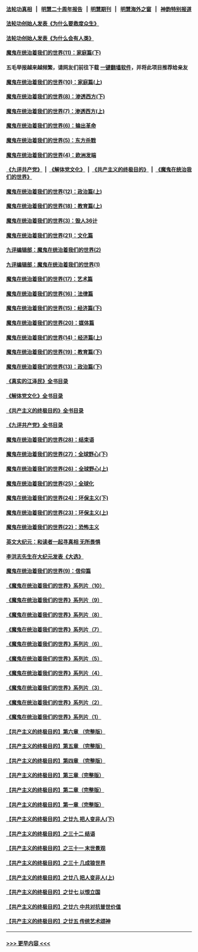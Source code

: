 #### [法轮功真相](https://github.com/gfw-breaker/truth/blob/master/README.md?t=0) &nbsp;&nbsp;|&nbsp;&nbsp; [明慧二十周年报告](https://github.com/gfw-breaker/mh-reports/blob/master/README.md?t=0) &nbsp;&nbsp;|&nbsp;&nbsp;[明慧期刊](https://github.com/gfw-breaker/mh-qikan) &nbsp;&nbsp;|&nbsp;&nbsp; [明慧海外之窗](https://github.com/gfw-breaker/mh-news/blob/master/README.md?t=0) &nbsp;&nbsp;|&nbsp;&nbsp; [神韵特别报道](https://github.com/gfw-breaker/mh-news/blob/master/shenyun.md?t=0)
#### [法轮功创始人发表《为什么要救度众生》](../pages/nsc422/n13975246.md?t=05201843) 
#### [法轮功创始人发表《为什么会有人类》](../pages/nsc422/n13912117.md?t=05201843) 
#### [魔鬼在统治着我们的世界(11)：家庭篇(下)](../pages/nsc422/n10440961.md?t=05201843) 
#### 五毛举报越来越频繁，请网友们前往下载 [一键翻墙软件](https://github.com/gfw-breaker/ssr-accounts)，并将此项目推荐给亲友
#### [魔鬼在统治着我们的世界(10)：家庭篇(上)](../pages/nsc422/n10435448.md?t=05201843) 
#### [魔鬼在统治着我们的世界(8)：渗透西方(下)](../pages/nsc422/n10429603.md?t=05201843) 
#### [魔鬼在统治着我们的世界(7)：渗透西方(上)](../pages/nsc422/n10426013.md?t=05201843) 
#### [魔鬼在统治着我们的世界(6)：输出革命](../pages/nsc422/n10421536.md?t=05201843) 
#### [魔鬼在统治着我们的世界(5)：东方杀戮](../pages/nsc422/n10417707.md?t=05201843) 
#### [魔鬼在统治着我们的世界(4)：欧洲发端](../pages/nsc422/n10414890.md?t=05201843) 
#### [《九评共产党》](https://github.com/begood0513/9ping.md/blob/master/README.md) &nbsp;|&nbsp; [《解体党文化》](../../../../jtdwh.md/blob/master/README.md)  &nbsp;|&nbsp; [《共产主义的终极目的》](../../../../gczydzjmd.md/blob/master/README.md) &nbsp;|&nbsp; [《魔鬼在统治我们的世界》](../../../../mgztzwmdsj.md/blob/master/README.md) 
#### [魔鬼在统治着我们的世界(12)：政治篇(上)](../pages/nsc422/n10444576.md?t=05201843) 
#### [魔鬼在统治着我们的世界(18)：教育篇(上)](../pages/nsc422/n10526970.md?t=05201843) 
#### [魔鬼在统治着我们的世界(3)：毁人36计](../pages/nsc422/n10411583.md?t=05201843) 
#### [魔鬼在统治着我们的世界(21)：文化篇](../pages/nsc422/n10597706.md?t=05201843) 
#### [九评编辑部：魔鬼在统治着我们的世界(2)](../pages/nsc422/n10410036.md?t=05201843) 
#### [九评编辑部：魔鬼在统治着我们的世界(1)](../pages/nsc422/n10406825.md?t=05201843) 
#### [魔鬼在统治着我们的世界(17)：艺术篇](../pages/nsc422/n10499093.md?t=05201843) 
#### [魔鬼在统治着我们的世界(16)：法律篇](../pages/nsc422/n10485969.md?t=05201843) 
#### [魔鬼在统治着我们的世界(15)：经济篇(下)](../pages/nsc422/n10469975.md?t=05201843) 
#### [魔鬼在统治着我们的世界(20)：媒体篇](../pages/nsc422/n10586579.md?t=05201843) 
#### [魔鬼在统治着我们的世界(14)：经济篇(上)](../pages/nsc422/n10457370.md?t=05201843) 
#### [魔鬼在统治着我们的世界(19)：教育篇(下)](../pages/nsc422/n10564808.md?t=05201843) 
#### [魔鬼在统治着我们的世界(13)：政治篇(下)](../pages/nsc422/n10448270.md?t=05201843) 
#### [《真实的江泽民》全书目录](../pages/nsc422/n13721399.md?t=05201843) 
#### [《解体党文化》全书目录](../pages/nsc422/n13721157.md?t=05201843) 
#### [《共产主义的终极目的》全书目录](../pages/nsc422/n13721048.md?t=05201843) 
#### [《九评共产党》全书目录](../pages/nsc422/n13708085.md?t=05201843) 
#### [魔鬼在统治着我们的世界(28)：结束语](../pages/nsc422/n10936246.md?t=05201843) 
#### [魔鬼在统治着我们的世界(27)：全球野心(下)](../pages/nsc422/n10928319.md?t=05201843) 
#### [魔鬼在统治着我们的世界(26)：全球野心(上)](../pages/nsc422/n10900318.md?t=05201843) 
#### [魔鬼在统治着我们的世界(25)：全球化](../pages/nsc422/n10788205.md?t=05201843) 
#### [魔鬼在统治着我们的世界(24)：环保主义(下)](../pages/nsc422/n10695307.md?t=05201843) 
#### [魔鬼在统治着我们的世界(23)：环保主义(上)](../pages/nsc422/n10688613.md?t=05201843) 
#### [魔鬼在统治着我们的世界(22)：恐怖主义](../pages/nsc422/n10614727.md?t=05201843) 
#### [英文大纪元：和读者一起寻真相 无所畏惧](../pages/nsc422/n12542027.md?t=05201843) 
#### [李洪志先生在大纪元发表《大选》](../pages/nsc422/n12534746.md?t=05201843) 
#### [魔鬼在统治着我们的世界(9)：信仰篇](../pages/nsc422/n10432159.md?t=05201843) 
#### [《魔鬼在统治着我们的世界》系列片（10）](../pages/nsc422/n12292670.md?t=05201843) 
#### [《魔鬼在统治着我们的世界》系列片（9）](../pages/nsc422/n12290859.md?t=05201843) 
#### [《魔鬼在统治着我们的世界》系列片（8）](../pages/nsc422/n12287445.md?t=05201843) 
#### [《魔鬼在统治着我们的世界》系列片（7）](../pages/nsc422/n12283425.md?t=05201843) 
#### [《魔鬼在统治着我们的世界》系列片（6）](../pages/nsc422/n12282314.md?t=05201843) 
#### [《魔鬼在统治着我们的世界》系列片（5）](../pages/nsc422/n12281419.md?t=05201843) 
#### [《魔鬼在统治着我们的世界》系列片（4）](../pages/nsc422/n12274024.md?t=05201843) 
#### [《魔鬼在统治着我们的世界》系列片（3）](../pages/nsc422/n12271322.md?t=05201843) 
#### [《魔鬼在统治着我们的世界》系列片（2）](../pages/nsc422/n12269049.md?t=05201843) 
#### [《魔鬼在统治着我们的世界》系列片（1）](../pages/nsc422/n12267575.md?t=05201843) 
#### [【共产主义的终极目的】第六章 （完整版）](../pages/nsc422/n11428913.md?t=05201843) 
#### [【共产主义的终极目的】第五章 （完整版）](../pages/nsc422/n11428912.md?t=05201843) 
#### [【共产主义的终极目的】第四章 （完整版）](../pages/nsc422/n11428907.md?t=05201843) 
#### [【共产主义的终极目的】第三章（完整版）](../pages/nsc422/n11428848.md?t=05201843) 
#### [【共产主义的终极目的】第二章（完整版）](../pages/nsc422/n11428831.md?t=05201843) 
#### [【共产主义的终极目的】第一章（完整版）](../pages/nsc422/n11417651.md?t=05201843) 
#### [【共产主义的终极目的】之廿九 把人变非人(下)](../pages/nsc422/n11344140.md?t=05201843) 
#### [【共产主义的终极目的】之三十二 结语](../pages/nsc422/n11360535.md?t=05201843) 
#### [【共产主义的终极目的】之三十一 末世景观](../pages/nsc422/n11351129.md?t=05201843) 
#### [【共产主义的终极目的】之三十 几成狼世界](../pages/nsc422/n11348280.md?t=05201843) 
#### [【共产主义的终极目的】之廿八 把人变非人(上)](../pages/nsc422/n11340492.md?t=05201843) 
#### [【共产主义的终极目的】之廿七 以恨立国](../pages/nsc422/n11336944.md?t=05201843) 
#### [【共产主义的终极目的】之廿六 中共对抗普世价值](../pages/nsc422/n11324785.md?t=05201843) 
#### [【共产主义的终极目的】之廿五 传统艺术颂神](../pages/nsc422/n11296396.md?t=05201843) 

----
#### [ >>> 更早内容 <<< ](../indexes/nsc422-earlier.md)
